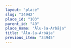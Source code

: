 ```yaml
---
layout: "place"
slug: "34942"
place_id: "103"
parent_id: "40"
place_name: "Ālu-ša-Arbāja"
title: "Ālu-ša-Arbāja"
previous_item: "34945"
---
```

